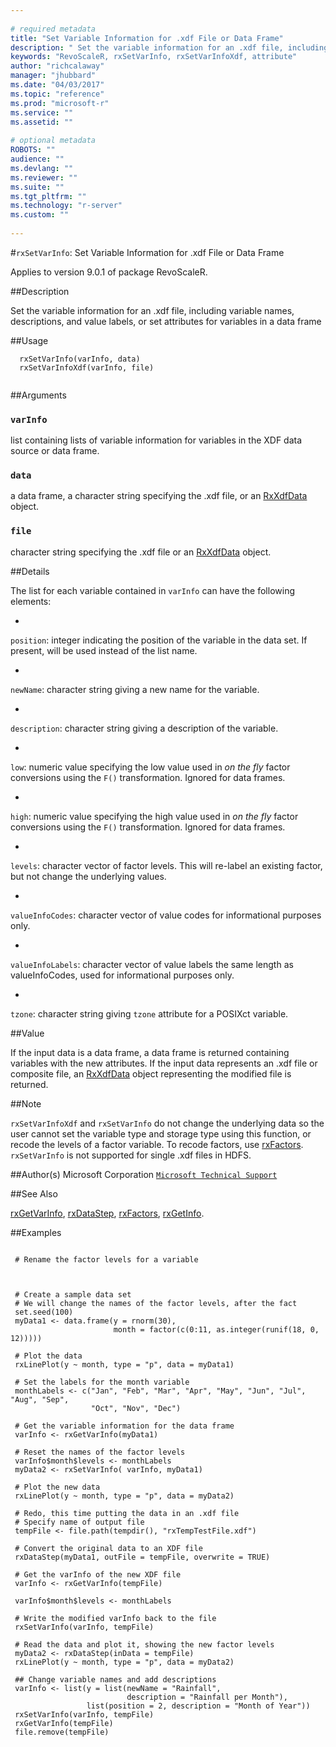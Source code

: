 ```yaml
--- 
 
# required metadata 
title: "Set Variable Information for .xdf File or Data Frame" 
description: " Set the variable information for an .xdf file, including variable names, descriptions, and value labels, or set attributes for variables in a data frame  " 
keywords: "RevoScaleR, rxSetVarInfo, rxSetVarInfoXdf, attribute" 
author: "richcalaway" 
manager: "jhubbard" 
ms.date: "04/03/2017" 
ms.topic: "reference" 
ms.prod: "microsoft-r" 
ms.service: "" 
ms.assetid: "" 
 
# optional metadata 
ROBOTS: "" 
audience: "" 
ms.devlang: "" 
ms.reviewer: "" 
ms.suite: "" 
ms.tgt_pltfrm: "" 
ms.technology: "r-server" 
ms.custom: "" 
 
--- 
```

 
 
 
 #`rxSetVarInfo`: Set Variable Information for .xdf File or Data Frame

 Applies to version 9.0.1 of package RevoScaleR.
 
 ##Description
 
Set the variable information for an .xdf file, including variable
names, descriptions, and value labels, or set attributes for variables
in a data frame 
 
 
 ##Usage

```   
  rxSetVarInfo(varInfo, data)
  rxSetVarInfoXdf(varInfo, file)
 
```
 
 ##Arguments

   
    
 ### `varInfo`
 list containing lists of variable information for variables in the XDF data source or data frame.  
  
    
 ### `data`
 a data frame, a character string specifying the .xdf file, or an [RxXdfData](RxXdfData.md) object.  
  
    
 ### `file`
 character string specifying the .xdf file or   an [RxXdfData](RxXdfData.md) object.  
  
 
 
 ##Details
 
The list for each variable contained in `varInfo` can have the following
elements:


* 
 `position`: integer indicating the position of the variable in
the data set. If present, will be used instead of the list name.

* 
 `newName`: character string giving a new name for the variable.

* 
 `description`: character string giving a description of the
variable.

* 
 `low`: numeric value specifying the low value used in
*on the fly* factor conversions using the `F()` transformation.
Ignored for data frames.

* 
 `high`: numeric value specifying the high value used in
*on the fly* factor conversions using the `F()` transformation.
Ignored for data frames.

* 
 `levels`: character vector of factor levels. This will re-label
an existing factor, but not change the underlying values.

* 
 `valueInfoCodes`: character vector of value codes for informational 
purposes only.

* 
 `valueInfoLabels`: character vector of value labels the same
length as valueInfoCodes, used for informational purposes only.

* 
 `tzone`: character string giving `tzone` attribute for a
POSIXct variable.  


 
 
 ##Value
 
If the input data is a data frame, a data frame is returned containing variables
with the new attributes.  If the input data represents an .xdf file or
composite file, an [RxXdfData](RxXdfData.md) object representing the modified 
file is returned.
 
 ##Note
 
`rxSetVarInfoXdf` and `rxSetVarInfo` do not change the underlying data 
so the user cannot set the variable type and storage type using this function, or recode the
levels of a factor variable.  To recode factors, use [rxFactors](rxFactors.md).
`rxSetVarInfo` is not supported for single .xdf files in HDFS.
 
 
 ##Author(s)
 Microsoft Corporation [`Microsoft Technical Support`](https://go.microsoft.com/fwlink/?LinkID=698556&clcid=0x409)
 
 
 ##See Also
 
[rxGetVarInfo](rxGetVarInfoXdf.md),
[rxDataStep](rxDataStep.md),
[rxFactors](rxFactors.md),
[rxGetInfo](rxGetInfoXdf.md).
   
 ##Examples

 ```
   
  # Rename the factor levels for a variable
  
  
                   
  # Create a sample data set
  # We will change the names of the factor levels, after the fact
  set.seed(100)
  myData1 <- data.frame(y = rnorm(30),
                        month = factor(c(0:11, as.integer(runif(18, 0, 12)))))
                        
  # Plot the data
  rxLinePlot(y ~ month, type = "p", data = myData1)
  
  # Set the labels for the month variable
  monthLabels <- c("Jan", "Feb", "Mar", "Apr", "May", "Jun", "Jul", "Aug", "Sep",
                   "Oct", "Nov", "Dec")
                   
  # Get the variable information for the data frame
  varInfo <- rxGetVarInfo(myData1)
  
  # Reset the names of the factor levels
  varInfo$month$levels <- monthLabels
  myData2 <- rxSetVarInfo( varInfo, myData1)
  
  # Plot the new data
  rxLinePlot(y ~ month, type = "p", data = myData2)
  
  # Redo, this time putting the data in an .xdf file
  # Specify name of output file
  tempFile <- file.path(tempdir(), "rxTempTestFile.xdf")
  
  # Convert the original data to an XDF file
  rxDataStep(myData1, outFile = tempFile, overwrite = TRUE)
  
  # Get the varInfo of the new XDF file
  varInfo <- rxGetVarInfo(tempFile)
  
  varInfo$month$levels <- monthLabels
  
  # Write the modified varInfo back to the file
  rxSetVarInfo(varInfo, tempFile)
  
  # Read the data and plot it, showing the new factor levels
  myData2 <- rxDataStep(inData = tempFile)
  rxLinePlot(y ~ month, type = "p", data = myData2)
  
  ## Change variable names and add descriptions
  varInfo <- list(y = list(newName = "Rainfall",
                           description = "Rainfall per Month"),
                  list(position = 2, description = "Month of Year"))
  rxSetVarInfo(varInfo, tempFile)
  rxGetVarInfo(tempFile)
  file.remove(tempFile)
 
```
 
 
